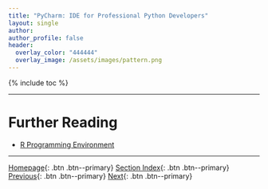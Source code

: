 ```yaml
---
title: "PyCharm: IDE for Professional Python Developers"
layout: single
author:
author_profile: false
header:
  overlay_color: "444444"
  overlay_image: /assets/images/pattern.png
---
```


{% include toc %}









___
# Further Reading
* [R Programming Environment](03-r-programming-environment.md)

___

[Homepage](../index.md){: .btn  .btn--primary}
[Section Index](00-DevelopmentEnvironment-LandingPage){: .btn  .btn--primary}
[Previous](02B-tutorial-jupyter-lab){: .btn  .btn--primary}
[Next](03-r-programming-environment.md){: .btn  .btn--primary}
